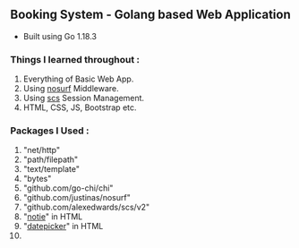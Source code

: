 ## Booking System - Golang based Web Application

- Built using Go 1.18.3

### Things I learned throughout :
1. Everything of Basic Web App.
2. Using [nosurf](https://github.com/justinas/nosurf) Middleware.
3. Using [scs](https://github.com/alexedwards/scs) Session Management.
4. HTML, CSS, JS, Bootstrap etc.


### Packages I Used :
1. "net/http"
2. "path/filepath"
3. "text/template"
4. "bytes"
5. "github.com/go-chi/chi"
6. "github.com/justinas/nosurf"
7. "github.com/alexedwards/scs/v2"
8. "[notie](https://github.com/jaredreich/notie)" in HTML
9. "[datepicker](https://github.com/mymth/vanillajs-datepicker)" in HTML
10. 
